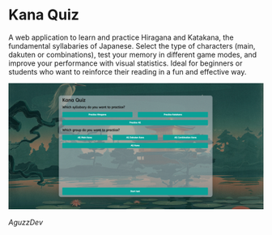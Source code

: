 # Kana Quiz

A web application to learn and practice Hiragana and Katakana, the fundamental syllabaries of Japanese.
Select the type of characters (main, dakuten or combinations), test your memory in different game modes, and improve your performance with visual statistics.
Ideal for beginners or students who want to reinforce their reading in a fun and effective way.

![](/public/image1.png)

*AguzzDev*